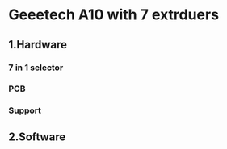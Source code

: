# Geeetech A10 with 7 extrduers
## 1.Hardware
### 7 in 1 selector
### PCB
### Support
## 2.Software
